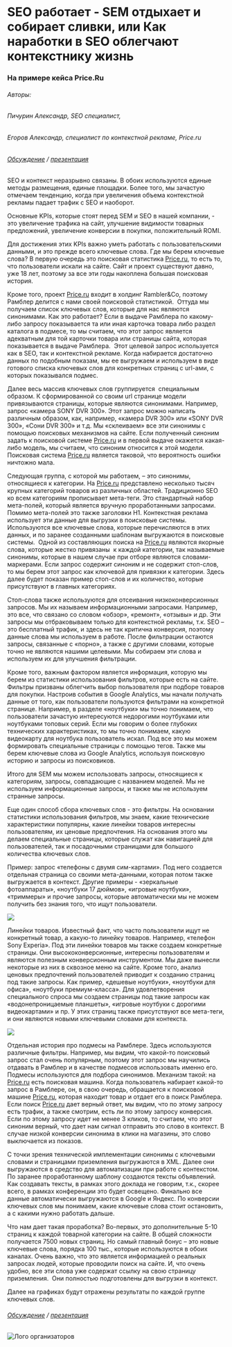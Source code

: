 # SEO работает - SEM отдыхает и собирает сливки, или Как наработки в SEO облегчают контекстнику жизнь #
### На примере кейса Price.Ru

###### Авторы:
###### Пичурин Александр, SEO специалист,
###### Егоров Александр, специалист по контекстной рекламе, Price.ru
###### [Обсуждение](http://on.fb.me/1raHySq) / [презентация](http://slidesha.re/1raHz8U)



SEO и контекст неразрывно связаны. В обоих используются единые методы размещения, единые площадки. Более того, мы зачастую отмечаем тенденцию, когда при увеличения объема контекстной рекламы падает трафик с SEO и наоборот.

Основные KPIs, которые стоят перед SEM и SEO в нашей компании, - это увеличение трафика на сайт, улучшение видимости товарных предложений, увеличение конверсии в покупки, положительный ROMI.

Для достижения этих KPIs важно уметь работать с пользовательскими данными, и это прежде всего ключевые слова. Где мы берем ключевые слова? В первую очередь это поисковая статистика [Price.ru](http://price.ru/), то есть то, что пользователи искали на сайте. Сайт и проект существуют давно, уже 18 лет, поэтому за все эти годы накоплена большая поисковая история.


Кроме того, проект [Price.ru](http://price.ru/) входит в холдинг Rambler&Co, поэтому Рамблер делится с нами своей поисковой статистикой.  Оттуда мы получаем список ключевых слов, которые для нас являются синонимами. Как это работает? Если в выдаче Рамблера по какому-либо запросу показывается та или иная карточка товара либо раздел каталога в подмесе, то мы считаем, что этот запрос является адекватным для той карточки товара или страницы сайта, которая показывается в выдаче Рамблера.  Этот целевой запрос используется как в SEO, так и контекстной рекламе. Когда набирается достаточно данных по подобным показам, мы ее выгружаем и используем в виде готового списка ключевых слов для конкретных страниц с url-ами, с которых показывался подмес.

Далее весь массив ключевых слов группируется  специальным образом. К сформированной со своим url странице модели привязываются страницы, которые являются синонимами. Например, запрос «камера SONY DVR 300». Этот запрос можно написать различным образом, как, например, «камера DVR 300» или «SONY DVR 300», «Сони DVR 300» и т.д. Мы «склеиваем» все эти синонимы с помощью поисковых механизмов на сайте. Если полученный синоним задать к поисковой системе [Price.ru](http://price.ru/) и в первой выдаче окажется какая-либо модель, мы считаем, что синоним относится к этой модели. Поисковая система [Price.ru](http://price.ru/) является таковой, что вероятность ошибки ничтожно мала.

Следующая группа, с которой мы работаем, – это синонимы, относящиеся к категории. На [Price.ru](http://price.ru/) представлено несколько тысяч крупных категорий товаров из различных областей. Традиционно SEO ко всем категориям прописывает мета-теги. Это стандартный набор мета-полей, который является вручную проработанными запросами. Помимо мета-полей это также заголовки H1. Контекстная реклама использует эти данные для выгрузки в поисковые системы. Используются все ключевые слова, которые перечисляются в этих данных, и по заранее созданными шаблонам выгружаются в поисковые системы.  Одной из составляющих поиска на [Price.ru](http://price.ru/) являются якорные слова, которые жестко привязаны  к каждой категории, так называемые синонимы, которые в нашем случае при отборе являются словами-маркерами. Если запрос содержит синоним и не содержит стоп-слов, то мы берем этот запрос как ключевой для привязки к категории. Здесь далее будет показан пример стоп-слов и их количество, которые присутствуют в главных категориях.

Стоп-слова также используются для отсеивания низкоконверсионных запросов. Мы их называем информационными запросами. Например, это все, что связано со словом «обзор», «ремонт», «отзывы» и др. Эти запросы мы отбраковываем только для контекстной рекламы, т.к. SEO – это бесплатный трафик, и здесь не так критична конверсия, поэтому данные слова мы используем в работе. После фильтрации остаются запросы, связанные с «порно», а также с другими словами, которые точно не являются нашими целевыми. Мы собираем эти слова и используем их для улучшения фильтрации.

Кроме того, важным фактором является информация, которую мы берем из статистики использования фильтров, которые есть на сайте. Фильтры призваны облегчить выбор пользователя при подборе товаров для покупки. Настроив события в Google Analytics, мы начали получать данные от того, как пользователи пользуются фильтрами на конкретной странице. Например, в разделе «ноутбуки» мы точно понимаем, что пользователи зачастую интересуются недорогими ноутбуками или ноутбуками топовых серий. Если мы говорим о более глубоких технических характеристиках, то мы точно понимаем, какую видеокарту для ноутбука пользователь искал. Под все это мы можем формировать специальные страницы с помощью тегов. Также мы берем ключевые слова из Google Analytics, используя поисковую историю и запросы из поисковиков.

Итого для SEM мы можем использовать запросы, относящиеся к категориям, запросы, совпадающие с названием моделей. Мы не используем информационные запросы, и также мы не используем странные запросы.

Еще один способ сбора ключевых слов - это фильтры. На основании статистики использования фильтров, мы знаем, какие технические характеристики популярны, какие линейки товаров интересны пользователям, их ценовые предпочтения. На основания этого мы делаем специальные страницы, которые служат как навигацией для пользователей, так и посадочными страницами для большого количества ключевых слов.

Пример: запрос «телефоны с двумя сим-картами». Под него создается отдельная страница со своими мета-данными, которая потом также выгружается в контекст. Другие примеры - «зеркальные фотоаппараты», «ноутбуки 17 дюймов», «игровые ноутбуки», «триммеры» и прочие запросы, которые автоматически мы не можем получить без знания того, что ищут пользователи.

![](https://lh4.googleusercontent.com/Rp4YqcOcfj0Gcdw6NpOKlpHoHqqSYwup43hAeu8xVZKYnHSFau4qNrj7DLXWjxTkk37TD89MYQDIvmL3SLEjuJh9somVLnbutnKa09kTAy6WOpXuiFvn2lfX-moRHBGlGg)

Линейки товаров. Известный факт, что часто пользователи ищут не конкретный товар, а какую-то линейку товаров. Например, «телефон Sony Experia». Под эти линейки товаров мы также создаем конкретные страницы. Они высококонверсионные, интересны пользователям и являются полезным конверсионным инструментом. Мы даже вынесли некоторые из них в сквозное меню на сайте. Кроме того, анализ ценовых предпочтений пользователей приводит к созданию страниц под такие запросы. Как пример, «дешевые ноутбуки», «ноутбуки для офиса», «ноутбуки премиум-класса». Для удовлетворения специального спроса мы создаем страницы под такие запросы как «водонепроницаемые планшеты», «игровые ноутбуки с дорогими видеокартами» и пр. У этих страниц также присутствуют все мета-теги, и они являются новыми ключевыми словами для контекста.


![](https://lh5.googleusercontent.com/Xgh6LEKKzkzC6gSpMphfnotXIg6sw6JGRkFjeKmBLr6dU6YbKi2nlKWcBP0AE0PvhD1PCbXK0OaTv4bro5_-NvLWH0TI0HYrfLu_P-mMM4d4_d-LBhLtBqs2m-8hQgassQ)

Отдельная история про подмесы на Рамблере. Здесь используются различные фильтры. Например, мы видим, что какой-то поисковый запрос стал очень популярным, поэтому этот запрос мы научились отдавать в Рамблер и в качестве подмесов использовать именно его. Подмесы используются для подбора синонимов. Механизм такой: на [Price.ru](http://price.ru/) есть поисковая машина. Когда пользователь набирает какой-то запрос в Рамблере, он, в свою очередь, обращается к поисковой машине [Price.ru](http://price.ru/), которая находит товар и отдает его в поиск Рамблера. Если поиск [Price.ru](http://price.ru/) дает верный ответ, мы видим, что по этому запросу есть трафик, а также смотрим, есть ли по этому запросу конверсия. Если по этому запросу идет не менее 3 кликов, то считаем, что этот синоним верный, что дает нам сигнал отправить это слово в контекст. В случае низкой конверсии синонима в клики на магазины, это слово выключается из показов.


С точки зрения технической имплементации синонимы с ключевыми словами и страницами приземления выгружаются в XML. Далее они выгружаются в средство для автоматизации при работе с контекстом. По заранее проработанному шаблону создаются тексты объявлений. Как создавать тексты, в рамках этого доклада не говорим, т.к., скорее всего, в рамках конференции это будет освещено. Финально все данные автоматически выгружаются в Google и Яндекс. По конверсии ключевых слов мы понимаем, какие ключевые слова стоит остановить, а с какими нужно работать дальше.

Что нам дает такая проработка? Во-первых, это дополнительные 5-10 страниц к каждой товарной категории на сайте. В общей сложности получается 7500 новых страниц. Но самый главный бонус – это новые ключевые слова, порядка 100 тыс., которые используются в обоих каналах. Очень важно, что это является информацией о реальных запросах людей, которые проводили поиск на сайте. И, что очень удобно, все эти слова уже содержат ссылку на свою страницу приземления.  Они полностью подготовлены для выгрузки в контекст.

Далее на графиках будут отражены результаты по каждой группе ключевых слов.

###### [Обсуждение](http://on.fb.me/1raHySq) / [презентация](http://slidesha.re/1raHz8U)
![Лого организаторов](http://dl.getdropbox.com/u/390630/for-book.png)
